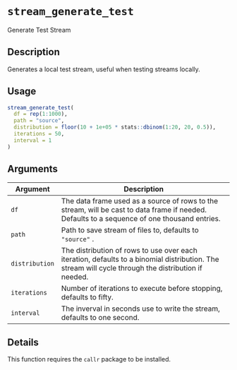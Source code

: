 # `stream_generate_test`

Generate Test Stream


## Description

Generates a local test stream, useful when testing streams locally.


## Usage

```r
stream_generate_test(
  df = rep(1:1000),
  path = "source",
  distribution = floor(10 + 1e+05 * stats::dbinom(1:20, 20, 0.5)),
  iterations = 50,
  interval = 1
)
```


## Arguments

Argument      |Description
------------- |----------------
`df`     |     The data frame used as a source of rows to the stream, will be cast to data frame if needed. Defaults to a sequence of one thousand entries.
`path`     |     Path to save stream of files to, defaults to `"source"` .
`distribution`     |     The distribution of rows to use over each iteration, defaults to a binomial distribution. The stream will cycle through the distribution if needed.
`iterations`     |     Number of iterations to execute before stopping, defaults to fifty.
`interval`     |     The inverval in seconds use to write the stream, defaults to one second.


## Details

This function requires the `callr` package to be installed.



